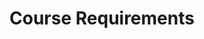 ---
layout: slideshow
title: Course Requirements
slides:

    - class: title-slide

      content: |

        # Course Requirements
        _Defining achievement and success_





    - content: |

        ## Schedule






    - content: |

        ## Assessment


    - content: |
      
        | Assessment          | Percentage  | Details
        | ----------          | ----------  | -------
        | Quizzes and Badges  | 20%         | Students will demonstrate that they are proficient at applying specific skills in a new context
        | Peer Review         | 20%         | ~300 words; Students will be assessed on how effective their peer review to other is
        | Project Management  | 20%         | based on project-set milestones
        | Final report        | 40%         | ~2,500 - Will consist in a report follwing the format of a ‘scientific software’ publication 








    - content: |

        ## Quizzes and Badges

        Quizzes help you practice what you've learned,
        badges recognise practical demonstration of a skill.



    - content: |

        ### Quizzes

        There are 10 quizzes throughout the course,
        testing a range of knowledge across modules.

    - content: |

        All quizzes are compulsory, and you must achieve
        100% in all quizzes to earn the 10% grade.

      notes: |

        This is different from most courses, where quizzes are often worth a small percentage each. 

        In this course each quiz is worth nothing individually, but achieving a 100% pass in every quiz will earn you the full 10% assigned to the quiz portion of the course assessment.

    - content: |

        Quizzes are done online, and you have 
        unlimited tries to achieve 100%.

      notes: |

        The all-or-nothing approach is not intended to make passing the course difficult. It's to give you some additional motivation to practice, practice, practice.

        Quizzes can be taken an unlimited number of times. You must gain 100%, but you can take as long as you need to get there.

    - content: |

        ### Badges

        There are a variety of badges available
        across a range of modules.

    - content: |

        Badges are rewarded for demonstrating a specific skill,
        and are assessed by teaching staff during classroom time.

    - content: |

        You can choose to attempt a badge at any time,
        and you have unlimited tries to achieve it.

    - content: |

        Earning badges is mandatory, but you have
        some choice in **which** badges you earn.

      notes: |

        Badges are important as they verify that you are capable of specific skills. However, not everyone has the same strengths or interest areas, so the range of badges you earn from the various modules is up to you.


    - content: |

        You **must** earn every badge marked as "compulsory".
        These are spread across modules.

      notes: |

        Compulsory badges have been identified as the skills most sought after in graduates. Achieving the set of compulsory badges will give you a strong base set of skills to present to a potential employer or supervisor.

    - content: |

        You **must** also earn at least 10 additional "elective"
        badges of your choice from any combination of modules.

      notes: |

        This means that you do not have to achieve every badge. Instead, you should aim to achieve badges which you think will most benefit you.

        Every student will have different strengths, and your badges represent your skill set such that finding complementary skills in others should become easier.

    - content: |

        Completing all compulsory badges **and** 10 elective badges
        will earn you 10% of your final grade.

      notes: |

        As with the quizzes, badges are assessed collectively. No grade will be achieved if the required badges have not been completed, but the full 10% will be awarded upon achievement of all compulsory badges and 10 elective badges.

    - content: |

        ### Summary

        All quizzes = 10%

        All compulsory badges 
        + 10 elective badges = 10%





    - content: |

        ## Peer Review

        Regular peer review helps you to practice giving
        and receiving feedback in a professional setting.

    - content: |

        Feedback from other students will not have an impact
        on your grade. Your reactions to their feedback is the focus.






    - content: |

        ## Project Management





    - content: |

        ## Final Report








---